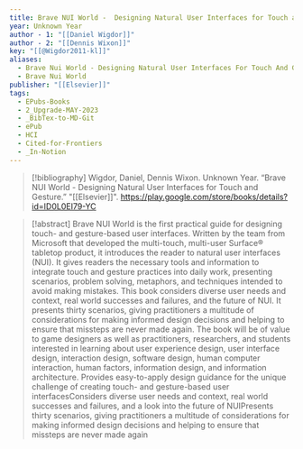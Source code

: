 ```yaml
---
title: Brave NUI World -  Designing Natural User Interfaces for Touch and Gesture
year: Unknown Year
author - 1: "[[Daniel Wigdor]]"
author - 2: "[[Dennis Wixon]]"
key: "[[@Wigdor2011-kl]]"
aliases:
  - Brave Nui World - Designing Natural User Interfaces For Touch And Gesture
  - Brave Nui World
publisher: "[[Elsevier]]"
tags:
  - EPubs-Books
  - 2_Upgrade-MAY-2023
  - _BibTex-to-MD-Git
  - ePub
  - HCI
  - Cited-for-Frontiers
  - _In-Notion
---
```


> [!bibliography]
> Wigdor, Daniel, Dennis Wixon. Unknown Year. “Brave NUI World -  Designing Natural User Interfaces for Touch and Gesture.” "[[Elsevier]]". https://play.google.com/store/books/details?id=ID0L0EI79-YC

> [!abstract]
> Brave NUI World is the first practical guide for designing touch- and gesture-based user interfaces. Written by the team from Microsoft that developed the multi-touch, multi-user Surface® tabletop product, it introduces the reader to natural user interfaces (NUI). It gives readers the necessary tools and information to integrate touch and gesture practices into daily work, presenting scenarios, problem solving, metaphors, and techniques intended to avoid making mistakes. This book considers diverse user needs and context, real world successes and failures, and the future of NUI. It presents thirty scenarios, giving practitioners a multitude of considerations for making informed design decisions and helping to ensure that missteps are never made again. The book will be of value to game designers as well as practitioners, researchers, and students interested in learning about user experience design, user interface design, interaction design, software design, human computer interaction, human factors, information design, and information architecture. Provides easy-to-apply design guidance for the unique challenge of creating touch- and gesture-based user interfacesConsiders diverse user needs and context, real world successes and failures, and a look into the future of NUIPresents thirty scenarios, giving practitioners a multitude of considerations for making informed design decisions and helping to ensure that missteps are never made again